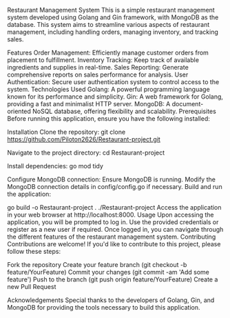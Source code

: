 Restaurant Management System
This is a simple restaurant management system developed using Golang and Gin framework, with MongoDB as the database. This system aims to streamline various aspects of restaurant management, including handling orders, managing inventory, and tracking sales.

Features
Order Management: Efficiently manage customer orders from placement to fulfillment.
Inventory Tracking: Keep track of available ingredients and supplies in real-time.
Sales Reporting: Generate comprehensive reports on sales performance for analysis.
User Authentication: Secure user authentication system to control access to the system.
Technologies Used
Golang: A powerful programming language known for its performance and simplicity.
Gin: A web framework for Golang, providing a fast and minimalist HTTP server.
MongoDB: A document-oriented NoSQL database, offering flexibility and scalability.
Prerequisites
Before running this application, ensure you have the following installed:

Installation
Clone the repository:
git clone https://github.com/Piloton2626/Restaurant-project.git

Navigate to the project directory:
cd Restaurant-project

Install dependencies:
go mod tidy

Configure MongoDB connection:
Ensure MongoDB is running.
Modify the MongoDB connection details in config/config.go if necessary.
Build and run the application:


go build -o Restaurant-project .
./Restaurant-project
Access the application in your web browser at http://localhost:8000.
Usage
Upon accessing the application, you will be prompted to log in.
Use the provided credentials or register as a new user if required.
Once logged in, you can navigate through the different features of the restaurant management system.
Contributing
Contributions are welcome! If you'd like to contribute to this project, please follow these steps:

Fork the repository
Create your feature branch (git checkout -b feature/YourFeature)
Commit your changes (git commit -am 'Add some feature')
Push to the branch (git push origin feature/YourFeature)
Create a new Pull Request


Acknowledgements
Special thanks to the developers of Golang, Gin, and MongoDB for providing the tools necessary to build this application.
